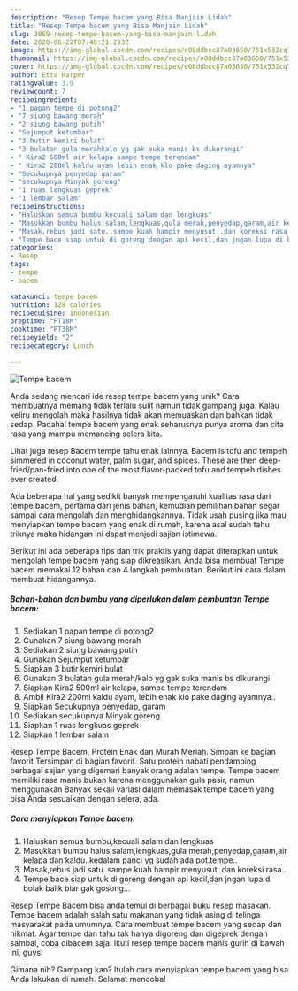 ```yaml
---
description: "Resep Tempe bacem yang Bisa Manjain Lidah"
title: "Resep Tempe bacem yang Bisa Manjain Lidah"
slug: 3069-resep-tempe-bacem-yang-bisa-manjain-lidah
date: 2020-06-22T07:48:21.293Z
image: https://img-global.cpcdn.com/recipes/e08ddbcc87a03650/751x532cq70/tempe-bacem-foto-resep-utama.jpg
thumbnail: https://img-global.cpcdn.com/recipes/e08ddbcc87a03650/751x532cq70/tempe-bacem-foto-resep-utama.jpg
cover: https://img-global.cpcdn.com/recipes/e08ddbcc87a03650/751x532cq70/tempe-bacem-foto-resep-utama.jpg
author: Etta Harper
ratingvalue: 3.9
reviewcount: 7
recipeingredient:
- "1 papan tempe di potong2"
- "7 siung bawang merah"
- "2 siung bawang putih"
- "Sejumput ketumbar"
- "3 butir kemiri bulat"
- "3 bulatan gula merahkalo yg gak suka manis bs dikurangi"
- " Kira2 500ml air kelapa sampe tempe terendam"
- " Kira2 200ml kaldu ayam lebih enak klo pake daging ayamnya"
- "Secukupnya penyedap garam"
- "secukupnya Minyak goreng"
- "1 ruas lengkuas geprek"
- "1 lembar salam"
recipeinstructions:
- "Haluskan semua bumbu,kecuali salam dan lengkuas"
- "Masukkan bumbu halus,salam,lengkuas,gula merah,penyedap,garam,air kelapa dan kaldu..kedalam panci yg sudah ada pot.tempe.."
- "Masak,rebus jadi satu..sampe kuah hampir menyusut..dan koreksi rasa.."
- "Tempe bace siap untuk di goreng dengan api kecil,dan jngan lupa di bolak balik biar gak gosong..."
categories:
- Resep
tags:
- tempe
- bacem

katakunci: tempe bacem 
nutrition: 128 calories
recipecuisine: Indonesian
preptime: "PT18M"
cooktime: "PT38M"
recipeyield: "2"
recipecategory: Lunch

---
```



![Tempe bacem](https://img-global.cpcdn.com/recipes/e08ddbcc87a03650/751x532cq70/tempe-bacem-foto-resep-utama.jpg)

Anda sedang mencari ide resep tempe bacem yang unik? Cara membuatnya memang tidak terlalu sulit namun tidak gampang juga. Kalau keliru mengolah maka hasilnya tidak akan memuaskan dan bahkan tidak sedap. Padahal tempe bacem yang enak seharusnya punya aroma dan cita rasa yang mampu memancing selera kita.

Lihat juga resep Bacem tempe tahu enak lainnya. Bacem is tofu and tempeh simmered in coconut water, palm sugar, and spices. These are then deep-fried/pan-fried into one of the most flavor-packed tofu and tempeh dishes ever created.

Ada beberapa hal yang sedikit banyak mempengaruhi kualitas rasa dari tempe bacem, pertama dari jenis bahan, kemudian pemilihan bahan segar sampai cara mengolah dan menghidangkannya. Tidak usah pusing jika mau menyiapkan tempe bacem yang enak di rumah, karena asal sudah tahu triknya maka hidangan ini dapat menjadi sajian istimewa.


Berikut ini ada beberapa tips dan trik praktis yang dapat diterapkan untuk mengolah tempe bacem yang siap dikreasikan. Anda bisa membuat Tempe bacem memakai 12 bahan dan 4 langkah pembuatan. Berikut ini cara dalam membuat hidangannya.

<!--inarticleads1-->

##### Bahan-bahan dan bumbu yang diperlukan dalam pembuatan Tempe bacem:

1. Sediakan 1 papan tempe di potong2
1. Gunakan 7 siung bawang merah
1. Sediakan 2 siung bawang putih
1. Gunakan Sejumput ketumbar
1. Siapkan 3 butir kemiri bulat
1. Gunakan 3 bulatan gula merah/kalo yg gak suka manis bs dikurangi
1. Siapkan  Kira2 500ml air kelapa, sampe tempe terendam
1. Ambil  Kira2 200ml kaldu ayam, lebih enak klo pake daging ayamnya..
1. Siapkan Secukupnya penyedap, garam
1. Sediakan secukupnya Minyak goreng
1. Siapkan 1 ruas lengkuas geprek
1. Siapkan 1 lembar salam


Resep Tempe Bacem, Protein Enak dan Murah Meriah. Simpan ke bagian favorit Tersimpan di bagian favorit. Satu protein nabati pendamping berbagai sajian yang digemari banyak orang adalah tempe. Tempe bacem memiliki rasa manis bukan karena menggunakan gula pasir, namun menggunakan Banyak sekali variasi dalam memasak tempe bacem yang bisa Anda sesuaikan dengan selera, ada. 

<!--inarticleads2-->

##### Cara menyiapkan Tempe bacem:

1. Haluskan semua bumbu,kecuali salam dan lengkuas
1. Masukkan bumbu halus,salam,lengkuas,gula merah,penyedap,garam,air kelapa dan kaldu..kedalam panci yg sudah ada pot.tempe..
1. Masak,rebus jadi satu..sampe kuah hampir menyusut..dan koreksi rasa..
1. Tempe bace siap untuk di goreng dengan api kecil,dan jngan lupa di bolak balik biar gak gosong...


Resep Tempe Bacem bisa anda temui di berbagai buku resep masakan. Tempe bacem adalah salah satu makanan yang tidak asing di telinga masyarakat pada umumnya. Cara membuat tempe bacem yang sedap dan nikmat. Agar tempe dan tahu tak hanya digoreng dan digeprek dengan sambal, coba dibacem saja. Ikuti resep tempe bacem manis gurih di bawah ini, guys! 

Gimana nih? Gampang kan? Itulah cara menyiapkan tempe bacem yang bisa Anda lakukan di rumah. Selamat mencoba!
